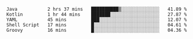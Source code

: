<!--START_SECTION:waka-->
```text
Java           2 hrs 37 mins   ██████████▒░░░░░░░░░░░░░░   41.89 % 
Kotlin         1 hr 44 mins    ███████░░░░░░░░░░░░░░░░░░   27.87 % 
YAML           45 mins         ███░░░░░░░░░░░░░░░░░░░░░░   12.07 % 
Shell Script   17 mins         █░░░░░░░░░░░░░░░░░░░░░░░░   04.61 % 
Groovy         16 mins         █░░░░░░░░░░░░░░░░░░░░░░░░   04.36 % 
```
<!--END_SECTION:waka-->
